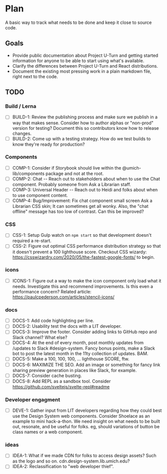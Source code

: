 # Plan

A basic way to track what needs to be done and keep it close to source code.

## Goals

- Provide public documentation about Project U-Turn and getting started information for anyone to be able to start using what's available.
- Clarify the differences between Project U-Turn and React distributions.
- Document the existing most pressing work in a plain markdown file, right next to the code.

## TODO

### Build / Lerna

- [ ] BUILD-1: Review the publishing process and make sure we publish in a way that makes sense. Consider how to author alphas or "non-prod" version for testing? Document this so contributors know how to release changes.
- [ ] BUILD-2: Come up with a testing strategy. How do we test builds to know they're ready for production?

### Components

- [ ] COMP-1: Consider if Storybook should live within the @umich-lib/components package and not at the root.
- [ ] COMP-2: Chat -- Reach out to stakeholders about when to use the Chat component. Probably someone from Ask a Librarian staff.
- [ ] COMP-3: Universal Header -- Reach out to Heidi and folks about when to use component content.
- [ ] COMP-4: Bug/Improvement: Fix chat component small screen Ask a Librarian CSS skin; It can sometimes get all wonky. Also, the "chat offline" message has too low of contrast. Can this be improved? 

### CSS

- [ ] CSS-1: Setup Gulp watch on `npm start` so that development doesn't required a re-start.
- [ ] CSS-2: Figure out optimal CSS performance distribution strategy so that it doesn't prevent a 100 lighthouse score. Checkout CSS wizardy: https://csswizardry.com/2020/05/the-fastest-google-fonts/ to begin.

### icons

- [ ] ICONS-1: Figure out a way to make the icon component only load what it needs. Investigate this and recommend improvements. Is this even a performance concern? Related article: https://paulcpederson.com/articles/stencil-icons/

### docs

- [ ] DOCS-1: Add code highlighting per line.
- [ ] DOCS-2: Usability test the docs with a LIT developer.
- [ ] DOCS-3: Improve the footer. Consider adding links to GitHub repo and Slack channel? What else?
- [ ] DOCS-4: At the end of every month, post monthly updates from /updates to Slack #design-system. Fancy bonus points, make a Slack bot to post the latest month in the 11ty collection of updates. BAM.
- [ ] DOCS-5: Make a 100, 100, 100, ... lighthouse SCORE, ftw.
- [ ] DOCS-6: MAXIMIZE THE SEO. Add an image or something for fancy link sharing preview generation in places like Slack, for example.
- [ ] DOCS-7: Consider cache busting.
- [ ] DOCS-8: Add REPL as a sandbox tool. Consider https://github.com/sveltejs/svelte-repl#readme

### Developer engagment

- [ ] DEVE-1: Gather input from LIT developers regarding how they could best use the Design System web components. Consider Shoelace as an example to mini hack-a-thon. We need insight on what needs to be built out, resonate, and be useful for folks. eg, should variations of button be class names or a web component.

### ideas

- [ ] IDEA-1: What if we made CDN for folks to access design assets? Such as the logo and so on. cdn.design-system.lib.umich.edu?
- [ ] IDEA-2: Reclassification to "web developer thief".
